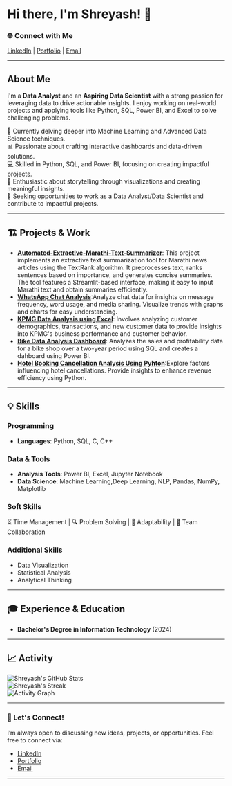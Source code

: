 # Hi there, I'm Shreyash! 👋  

### 🌐 Connect with Me  
[LinkedIn](www.linkedin.com/in/shreyashsupe) | [Portfolio](https://yourportfolio.com) | [Email](shreyashsupe11@gmail.com)  

---

## About Me  
I'm a **Data Analyst** and an **Aspiring Data Scientist** with a strong passion for leveraging data to drive actionable insights. I enjoy working on real-world projects and applying tools like Python, SQL, Power BI, and Excel to solve challenging problems.  

🌱 Currently delving deeper into Machine Learning and Advanced Data Science techniques.  
📊 Passionate about crafting interactive dashboards and data-driven solutions.  
💻 Skilled in Python, SQL, and Power BI, focusing on creating impactful projects.  
🎨 Enthusiastic about storytelling through visualizations and creating meaningful insights.  
🎯 Seeking opportunities to work as a Data Analyst/Data Scientist and contribute to impactful projects.  

---

## 🏗️ Projects & Work  

- **[Automated-Extractive-Marathi-Text-Summarizer](https://github.com/shreyashsupe/Automated-Extractive-Marathi-Text-Summarizer)**: This project implements an extractive text summarization tool for Marathi news articles using the TextRank algorithm. It preprocesses text, ranks sentences based on importance, and generates concise summaries. The tool features a Streamlit-based interface, making it easy to input Marathi text and obtain summaries efficiently.
-  **[WhatsApp Chat Analysis](https://github.com/shreyashsupe/WhatsApp-Chat-Analyzer)**:Analyze chat data for insights on message frequency, word usage, and media sharing. Visualize trends with graphs and charts for easy understanding.
- **[KPMG Data Analysis using Excel](https://github.com/yourrepo)**: Involves analyzing customer demographics, transactions, and new customer data to provide insights into KPMG's business performance and customer behavior.
-  **[Bike Data Analysis Dashboard](https://github.com/shreyashsupe/Bike-Data-Analysis-Dashboard)**: Analyzes the sales and profitability data for a bike shop over a two-year period using SQL and creates a dahboard using Power BI.
-  **[Hotel Booking Cancellation Analysis Using Pyhton](https://github.com/shreyashsupe/Hotel_booking_cancellation_EDA)**:Explore factors influencing hotel cancellations. Provide insights to enhance revenue efficiency using Python.

---

## 💡 Skills  

### Programming  
- **Languages**: Python, SQL, C, C++  

### Data & Tools  
- **Analysis Tools**: Power BI, Excel, Jupyter Notebook  
- **Data Science**: Machine Learning,Deep Learning, NLP, Pandas, NumPy, Matplotlib  

### Soft Skills  
⏳ Time Management | 🔍 Problem Solving | 🔄 Adaptability | 🤝 Team Collaboration  

### Additional Skills  
- Data Visualization  
- Statistical Analysis  
- Analytical Thinking  

---

## 🎓 Experience & Education  

- **Bachelor's Degree in Information Technology** (2024)   

---

## 📈 Activity  

![Shreyash's GitHub Stats](https://github-readme-stats.vercel.app/api?username=yourusername&show_icons=true&theme=radical)  
![Shreyash's Streak](https://github-readme-streak-stats.herokuapp.com/?user=yourusername&theme=radical)  
![Activity Graph](https://github-readme-activity-graph.cyclic.app/graph?username=yourusername&theme=radical)  

---

### 🌟 Let's Connect!  
I’m always open to discussing new ideas, projects, or opportunities. Feel free to connect via:  
- [LinkedIn](https://www.linkedin.com/in/shreyashsupe)  
- [Portfolio](https://yourportfolio.com)  
- [Email](shreyashsupe11@gmail.com)  

---


